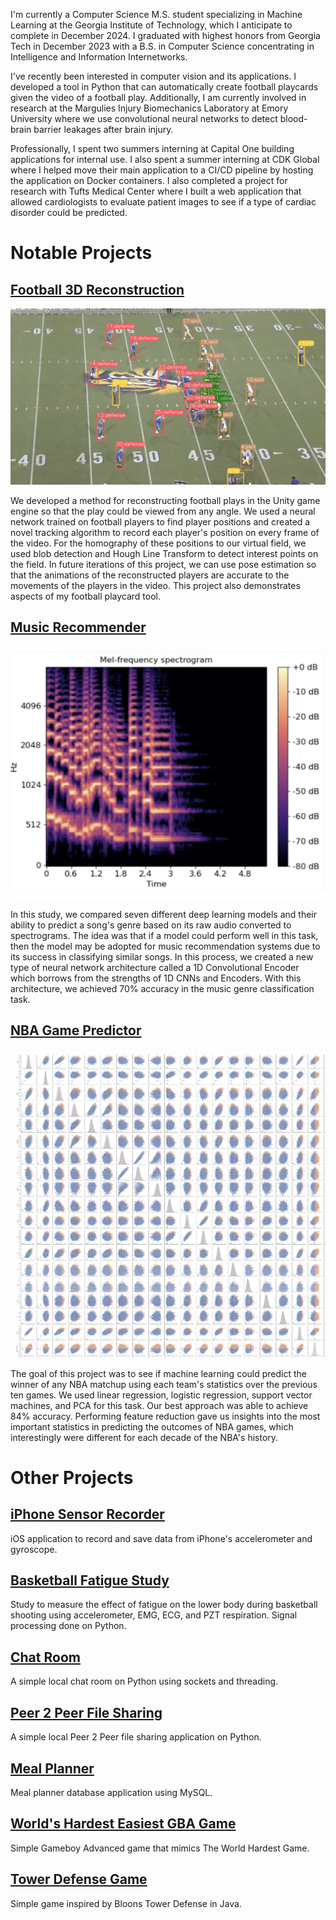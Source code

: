 I'm currently a Computer Science M.S. student specializing in Machine Learning at the Georgia Institute of Technology, which I anticipate to complete in December 2024. I graduated with highest honors from Georgia Tech in December 2023 with a B.S. in Computer Science concentrating in Intelligence and Information Internetworks.

I've recently been interested in computer vision and its applications. I developed a tool in Python that can automatically create football playcards given the video of a football play. Additionally, I am currently involved in research at the Margulies Injury Biomechanics Laboratory at Emory University where we use convolutional neural networks to detect blood-brain barrier leakages after brain injury. 

Professionally, I spent two summers interning at Capital One building applications for internal use. I also spent a summer interning at CDK Global where I helped move their main application to a CI/CD pipeline by hosting the application on Docker containers. I also completed a project for research with Tufts Medical Center where I built a web application that allowed cardiologists to evaluate patient images to see if a type of cardiac disorder could be predicted.

# Notable Projects

## [Football 3D Reconstruction](https://pranav-datta.github.io/Football-3D-Reconstruction/)

![Football play with bounding boxes around each player](/images/football.png)

We developed a method for reconstructing football plays in the Unity game engine so that the play could be viewed from any angle. We used a neural network trained on football players to find player positions and created a novel tracking algorithm to record each player's position on every frame of the video. For the homography of these positions to our virtual field, we used blob detection and Hough Line Transform to detect interest points on the field. In future iterations of this project, we can use pose estimation so that the animations of the reconstructed players are accurate to the movements of the players in the video. This project also demonstrates aspects of my football playcard tool.

## [Music Recommender](https://github.com/pranav-datta/Music-Recommender/blob/main/Final_Report.pdf)

![Spectrogram of song](/images/music.png)

In this study, we compared seven different deep learning models and their ability to predict a song's genre based on its raw audio converted to spectrograms. The idea was that if a model could perform well in this task, then the model may be adopted for music recommendation systems due to its success in classifying similar songs. In this process, we created a new type of neural network architecture called a 1D Convolutional Encoder which borrows from the strengths of 1D CNNs and Encoders. With this architecture, we achieved 70% accuracy in the music genre classification task.

## [NBA Game Predictor](https://pranav-datta.github.io/NBA-Game-Predictor/final.html)

![Visualization of machine learning model output](/images/nba.png)

The goal of this project was to see if machine learning could predict the winner of any NBA matchup using each team's statistics over the previous ten games. We used linear regression, logistic regression, support vector machines, and PCA for this task. Our best approach was able to achieve 84% accuracy. Performing feature reduction gave us insights into the most important statistics in predicting the outcomes of NBA games, which interestingly were different for each decade of the NBA's history. 

# Other Projects

## [iPhone Sensor Recorder](https://github.com/pranav-datta/iPhone-Sensor-Recorder)

iOS application to record and save data from iPhone's accelerometer and gyroscope.

## [Basketball Fatigue Study](https://github.com/pranav-datta/Basketball-Fatigue-Study)

Study to measure the effect of fatigue on the lower body during basketball shooting using accelerometer, EMG, ECG, and PZT respiration. Signal processing done on Python.

## [Chat Room](https://github.com/pranav-datta/ChatRoom)

A simple local chat room on Python using sockets and threading.

## [Peer 2 Peer File Sharing](https://github.com/pranav-datta/Peer2Peer)

A simple local Peer 2 Peer file sharing application on Python.

## [Meal Planner](https://github.com/pranav-datta/Meal-Planner)

Meal planner database application using MySQL.

## [World's Hardest Easiest GBA Game](https://github.com/pranav-datta/GBAgame)

Simple Gameboy Advanced game that mimics The World Hardest Game.

## [Tower Defense Game](https://github.com/pranav-datta/TowerDefenseGame)

Simple game inspired by Bloons Tower Defense in Java.
